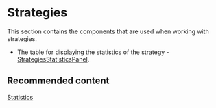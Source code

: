 # Strategies

This section contains the components that are used when working with strategies.

- The table for displaying the statistics of the strategy \- [StrategiesStatisticsPanel](xref:StockSharp.Xaml.StrategiesStatisticsPanel).

## Recommended content

[Statistics](strategies/statistics.md)
